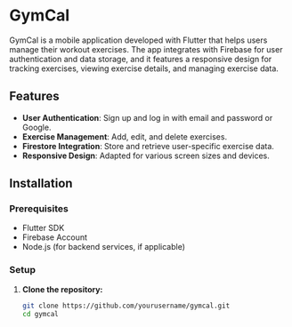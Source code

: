 # GymCal

GymCal is a mobile application developed with Flutter that helps users manage their workout exercises. The app integrates with Firebase for user authentication and data storage, and it features a responsive design for tracking exercises, viewing exercise details, and managing exercise data.

## Features

- **User Authentication**: Sign up and log in with email and password or Google.
- **Exercise Management**: Add, edit, and delete exercises.
- **Firestore Integration**: Store and retrieve user-specific exercise data.
- **Responsive Design**: Adapted for various screen sizes and devices.

## Installation

### Prerequisites

- Flutter SDK
- Firebase Account
- Node.js (for backend services, if applicable)

### Setup

1. **Clone the repository:**
   ```bash
   git clone https://github.com/yourusername/gymcal.git
   cd gymcal
